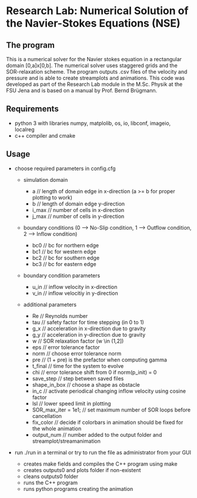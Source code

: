 # Research Lab: Numerical Solution of the Navier-Stokes Equations (NSE)

## The program
This is a numerical solver for the Navier stokes equation in a rectangular domain [0,a]x[0,b]. The numerical solver uses staggered grids and the SOR-relaxation scheme. The program outputs .csv files of the velocity and pressure and is able to create streamplots and animations.
This code was developed as part of the Research Lab module in the M.Sc. Physik at the FSU Jena and is based on a manual by Prof. Bernd Brügmann.

## Requirements
- python 3 with libraries numpy, matplolib, os, io, libconf, imageio, localreg
- c++ compiler and cmake

## Usage
- choose required parameters in config.cfg
	- simulation domain
		- a // length of domain edge in x-direction (a >= b for proper plotting to work)
		- b // length of domain edge y-direction 
		- i_max // number of cells in x-direction
		- j_max // number of cells in y-direction

	- boundary conditions (0 --> No-Slip condition, 1 --> Outflow condition, 2 --> Inflow condition)
		- bc0 // bc for northern edge
		- bc1 // bc for western edge
		- bc2 // bc for southern edge
		- bc3 // bc for eastern edge


	- boundary condition parameters
	    - u_in // inflow velocity in x-direction 
	    - v_in // inflow velocitiy in y-direction

	- additional parameters
	    - Re // Reynolds number
	    - tau // safety factor for time stepping (in 0 to 1)
	    - g_x // acceleration in x-direction due to gravity 
	    - g_y // acceleration in y-direction due to gravity
	    - w // SOR relaxation factor (w \in (1,2])
	    - eps // error tolerance factor 
	    - norm // choose error tolerance norm
	    - pre // (1 + pre) is the prefactor when computing gamma
	    - t_final // time for the system to evolve
	    - chi // error tolerance shift from 0 if norm(p_init) = 0
	    - save_step // step between saved files
	    - shape_in_box // choose a shape as obstacle
	    - in_c // activate periodical changing inflow velocity using cosine factor 
	    - lsl // lower speed limit in plotting
	    - SOR_max_iter = 1e1; // set maximum number of SOR loops before cancellation
	    - fix_color // decide if colorbars in animation should be fixed for the whole animation  
	    - output_num // number added to the output folder and streamplot/streamanimation

- run ./run in a terminal or try to run the file as administrator from your GUI
    - creates make fields and compiles the C++ program using make
    - creates outputs0 and plots folder if non-existent
    - cleans outputs0 folder
    - runs the C++ program
    - runs python programs creating the animation
